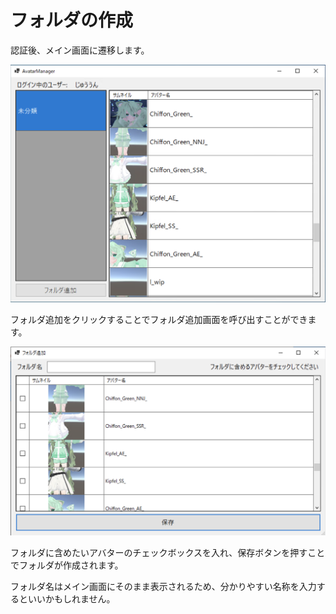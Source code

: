 # フォルダの作成

認証後、メイン画面に遷移します。

![認証後の画面](./img/loggedin.png)

フォルダ追加をクリックすることでフォルダ追加画面を呼び出すことができます。

![フォルダ追加画面](./img/createfolder.png)

フォルダに含めたいアバターのチェックボックスを入れ、保存ボタンを押すことでフォルダが作成されます。

フォルダ名はメイン画面にそのまま表示されるため、分かりやすい名称を入力するといいかもしれません。
